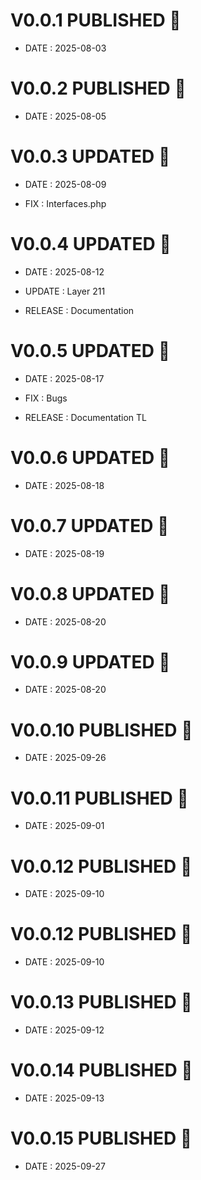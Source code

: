 # V0.0.1 PUBLISHED 🎉
 - DATE : 2025-08-03

# V0.0.2 PUBLISHED 🎉
 - DATE : 2025-08-05

# V0.0.3 UPDATED 🎉
 - DATE : 2025-08-09

 - FIX : Interfaces.php

# V0.0.4 UPDATED 🎉
 - DATE : 2025-08-12

 - UPDATE : Layer 211
 - RELEASE : Documentation

# V0.0.5 UPDATED 🎉
 - DATE : 2025-08-17

 - FIX : Bugs
 - RELEASE : Documentation TL

# V0.0.6 UPDATED 🎉
 - DATE : 2025-08-18

# V0.0.7 UPDATED 🎉
 - DATE : 2025-08-19

# V0.0.8 UPDATED 🎉
 - DATE : 2025-08-20

# V0.0.9 UPDATED 🎉
 - DATE : 2025-08-20

# V0.0.10 PUBLISHED 🎉
 - DATE : 2025-09-26

# V0.0.11 PUBLISHED 🎉
 - DATE : 2025-09-01

# V0.0.12 PUBLISHED 🎉
 - DATE : 2025-09-10

# V0.0.12 PUBLISHED 🎉
 - DATE : 2025-09-10

# V0.0.13 PUBLISHED 🎉
 - DATE : 2025-09-12

# V0.0.14 PUBLISHED 🎉
 - DATE : 2025-09-13

# V0.0.15 PUBLISHED 🎉
 - DATE : 2025-09-27